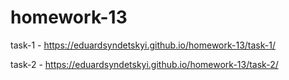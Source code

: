 # homework-13

task-1 - https://eduardsyndetskyi.github.io/homework-13/task-1/

task-2 - https://eduardsyndetskyi.github.io/homework-13/task-2/
